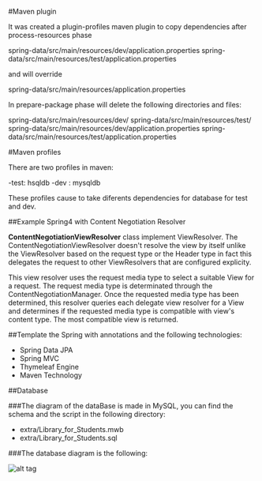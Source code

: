 #Maven plugin

It was created a plugin-profiles maven plugin to copy dependencies after process-resources phase

spring-data/src/main/resources/dev/application.properties
spring-data/src/main/resources/test/application.properties

and will override

spring-data/src/main/resources/application.properties


In prepare-package phase will delete the following directories and files:

spring-data/src/main/resources/dev/
spring-data/src/main/resources/test/
spring-data/src/main/resources/dev/application.properties
spring-data/src/main/resources/test/application.properties

#Maven profiles

There are two profiles in maven:

-test: hsqldb
-dev : mysqldb

These profiles cause to take diferents dependencies for database for test and dev.

##Example Spring4 with Content Negotiation Resolver

**ContentNegotiationViewResolver** class implement ViewResolver. The ContentNegotiationViewResolver doesn't resolve the view by itself unlike the ViewResolver based on the request type or the Header type in fact this delegates the request to other ViewResolvers that are configured explicity.

This view resolver uses the request media type to select a suitable View for a request. The request media type is determinated through the ContentNegotiationManager. Once the requested media type has been determined, this resolver queries each delegate view resolver for a View and determines if the requested media type is compatible with view's content type. The most compatible view is returned.

##Template the Spring with annotations and the following technologies:

- Spring Data JPA
- Spring MVC
- Thymeleaf Engine
- Maven Technology


##Database

###The diagram of the dataBase is made in MySQL, you can find the schema and the script in the following directory:

- extra/Library_for_Students.mwb
- extra/Library_for_Students.sql

###The database diagram is the following:

![alt tag](extra/libraryDB.png)
